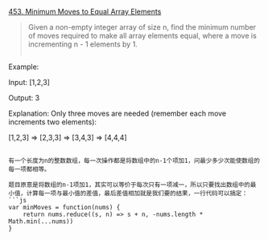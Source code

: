 [453. Minimum Moves to Equal Array Elements](https://leetcode.com/problems/minimum-moves-to-equal-array-elements/)

>Given a non-empty integer array of size n, find the minimum number of moves required to make all array elements equal, where a move is incrementing n - 1 elements by 1.
>```
Example:
>
Input:
[1,2,3]
>
Output:
3
>
Explanation:
Only three moves are needed (remember each move increments two elements):
>
[1,2,3]  =>  [2,3,3]  =>  [3,4,3]  =>  [4,4,4]
```

有一个长度为n的整数数组，每一次操作都是将数组中的n-1个项加1，问最少多少次能使数组的每一项都相等。

题目原意是将数组的n-1项加1，其实可以等价于每次只有一项减一，所以只要找出数组中的最小值，计算每一项与最小值的差值，最后差值相加就是我们要的结果，一行代码可以搞定：
```js
var minMoves = function(nums) {
    return nums.reduce((s, n) => s + n, -nums.length * Math.min(...nums))
}
```

